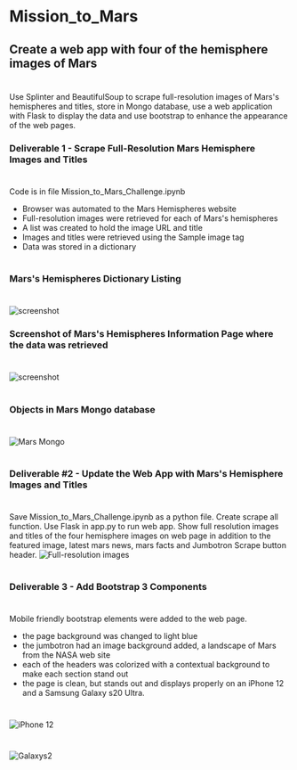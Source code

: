 # Mission_to_Mars
## Create a web app with four of the hemisphere images of Mars
#
Use Splinter and BeautifulSoup to scrape full-resolution images of Mars's hemispheres and titles, store in Mongo database, use a web application with Flask to display the data and use bootstrap to enhance the appearance of the web pages.
### Deliverable 1 - Scrape Full-Resolution Mars Hemisphere Images and Titles
# 
Code is in file Mission_to_Mars_Challenge.ipynb
* Browser was automated to the Mars Hemispheres website 
* Full-resolution images were retrieved for each of Mars's hemispheres
* A list was created to hold the image URL and title
* Images and titles were retrieved using the Sample image tag
* Data was stored in a dictionary 
#
### Mars's Hemispheres Dictionary Listing
#
![screenshot](https://github.com/jcsargis00/Mission_to_Mars/blob/main/images/hemisphereurls.PNG)
### Screenshot of Mars's Hemispheres Information Page where the data was retrieved
#
![screenshot](https://github.com/jcsargis00/Mission_to_Mars/blob/main/images/hemispheresimage.PNG)
#
### Objects in Mars Mongo database
#
![Mars Mongo](https://github.com/jcsargis00/Mission_to_Mars/blob/main/images/marsmongo.PNG)
#
### Deliverable #2 - Update the Web App with Mars's Hemisphere Images and Titles
#
Save Mission_to_Mars_Challenge.ipynb as a python file.  Create scrape all function. Use Flask in app.py to run 
web app.  Show full resolution images and titles of the four hemisphere images on web page in addition
to the featured image, latest mars news, mars facts and Jumbotron Scrape button header.
![Full-resolution images](https://github.com/jcsargis00/Mission_to_Mars/blob/main/images/4hemisd2.PNG)
#
### Deliverable 3 - Add Bootstrap 3 Components
#
Mobile friendly bootstrap elements were added to the web page.
* the page background was changed to light blue  
* the jumbotron had an image background added, a landscape of Mars from the NASA web site
* each of the headers was colorized with a contextual background to make each section stand out
* the page is clean, but stands out and displays properly on an iPhone 12 and a Samsung Galaxy s20 Ultra.
#
![iPhone 12](https://github.com/jcsargis00/Mission_to_Mars/blob/main/images/iPhone.PNG)
#
![Galaxys2](https://github.com/jcsargis00/Mission_to_Mars/blob/main/images/galaxys20.PNG)